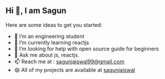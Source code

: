 ## Hi 👋, I am Sagun
<!--
**sagunjaiswal/sagunjaiswal** is a ✨ _special_ ✨ repository because its `README.md` (this file) appears on your GitHub profile.-->

Here are some ideas to get you started:

- 🔭 I’m an engineering student
- 🌱 I’m currently learning reactjs
- 🤔 I’m looking for help with open source guide for beginners
- 💬 Ask me about js, reactjs.
- 📫 Reach me at : sagunjaiswal99@gmail.com
- 😄 All of my projects are available at [sagunjaiswal](https://github.com/sagunjaiswal/sagunjaiswal)
<!-- **- ⚡ Fun fact:-->
 
